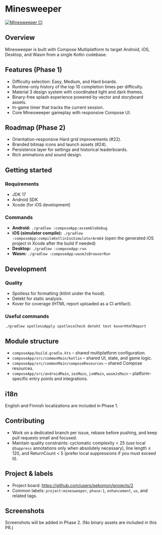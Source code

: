 # Minesweeper

[![Minesweeper CI](https://github.com/pekomon/Compose-Multiplatform-Projects/actions/workflows/minesweeper-ci.yml/badge.svg)](https://github.com/pekomon/Compose-Multiplatform-Projects/actions/workflows/minesweeper-ci.yml)

## Overview
Minesweeper is built with Compose Multiplatform to target Android, iOS, Desktop, and Wasm from a single Kotlin codebase.

## Features (Phase 1)
- Difficulty selection: Easy, Medium, and Hard boards.
- Runtime-only history of the top 10 completion times per difficulty.
- Material 3 design system with coordinated light and dark themes.
- Binary-free splash experience powered by vector and storyboard assets.
- In-game timer that tracks the current session.
- Core Minesweeper gameplay with responsive Compose UI.

## Roadmap (Phase 2)
- Orientation-responsive Hard grid improvements (#22).
- Branded bitmap icons and launch assets (#24).
- Persistence layer for settings and historical leaderboards.
- Rich animations and sound design.

## Getting started
### Requirements
- JDK 17
- Android SDK
- Xcode (for iOS development)

### Commands
- **Android:** `./gradlew :composeApp:assembleDebug`
- **iOS (simulator compile):** `./gradlew :composeApp:compileKotlinIosSimulatorArm64` (open the generated iOS project in Xcode after the build if needed)
- **Desktop:** `./gradlew :composeApp:run`
- **Wasm:** `./gradlew :composeApp:wasmJsBrowserRun`

## Development
### Quality
- Spotless for formatting (ktlint under the hood).
- Detekt for static analysis.
- Kover for coverage (HTML report uploaded as a CI artifact).

### Useful commands
`./gradlew spotlessApply spotlessCheck detekt test koverHtmlReport`

## Module structure
- `composeApp/build.gradle.kts` – shared multiplatform configuration.
- `composeApp/src/commonMain/kotlin` – shared UI, state, and game logic.
- `composeApp/src/commonMain/composeResources` – shared Compose resources.
- `composeApp/src/androidMain`, `iosMain`, `jvmMain`, `wasmJsMain` – platform-specific entry points and integrations.

## i18n
English and Finnish localizations are included in Phase 1.

## Contributing
- Work on a dedicated branch per issue, rebase before pushing, and keep pull requests small and focused.
- Maintain quality constraints: cyclomatic complexity < 25 (use local `@Suppress` annotations only when absolutely necessary), line length ≤ 120, and ReturnCount < 5 (prefer local suppressions if you must exceed it).

## Project & labels
- Project board: https://github.com/users/pekomon/projects/2
- Common labels: `project:minesweeper`, `phase:1`, `enhancement`, `ux`, and related tags.

## Screenshots
Screenshots will be added in Phase 2. (No binary assets are included in this PR.)

